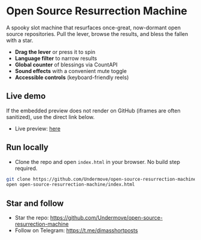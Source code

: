 # Open Source Resurrection Machine

A spooky slot machine that resurfaces once-great, now-dormant open source repositories. Pull the lever, browse the results, and bless the fallen with a star.

- **Drag the lever** or press it to spin
- **Language filter** to narrow results
- **Global counter** of blessings via CountAPI
- **Sound effects** with a convenient mute toggle
- **Accessible controls** (keyboard-friendly reels)

## Live demo

If the embedded preview does not render on GitHub (iframes are often sanitized), use the direct link below.

- Live preview: [here](https://htmlpreview.github.io/?https://github.com/Undermove/open-source-resurrection-machine/blob/main/index.html)

## Run locally

- Clone the repo and open `index.html` in your browser. No build step required.

```bash
git clone https://github.com/Undermove/open-source-resurrection-machine.git
open open-source-resurrection-machine/index.html
```

## Star and follow

- Star the repo: https://github.com/Undermove/open-source-resurrection-machine
- Follow on Telegram: https://t.me/dimasshortposts

